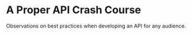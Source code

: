 # A Proper API Crash Course

Observations on best practices when developing an API for any audience. 
